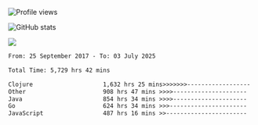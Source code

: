 ![Profile views](https://komarev.com/ghpvc/?username=liuchong)

![GitHub stats](https://github-readme-stats.vercel.app/api?username=liuchong&show_icons=true)

<img src="https://cr-skills-chart-widget.azurewebsites.net/api/api?username=liuchong&skills=Java,JavaScript,Python,Go,Rust,Zig&show-other-skills=true"/>

<!--START_SECTION:waka-->

```txt
From: 25 September 2017 - To: 03 July 2025

Total Time: 5,729 hrs 42 mins

Clojure                    1,632 hrs 25 mins>>>>>>>------------------   28.49 %
Other                      908 hrs 47 mins >>>>---------------------   15.86 %
Java                       854 hrs 34 mins >>>>---------------------   14.91 %
Go                         624 hrs 34 mins >>>----------------------   10.90 %
JavaScript                 487 hrs 16 mins >>-----------------------   08.50 %
```

<!--END_SECTION:waka-->
